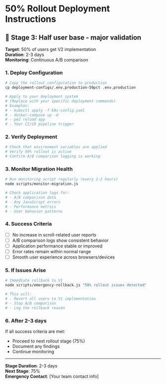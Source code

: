 # 50% Rollout Deployment Instructions

## 🎯 Stage 3: Half user base - major validation

**Target**: 50% of users get V2 implementation  
**Duration**: 2-3 days  
**Monitoring**: Continuous A/B comparison

### 1. Deploy Configuration
```bash
# Copy the rollout configuration to production
cp deployment-configs/.env.production-50pct .env.production

# Apply to your deployment system
# (Replace with your specific deployment commands)
# Examples:
# - kubectl apply -f k8s-config.yaml
# - docker-compose up -d
# - pm2 reload app
# - Your CI/CD pipeline trigger
```

### 2. Verify Deployment
```bash
# Check that environment variables are applied
# Verify 50% rollout is active
# Confirm A/B comparison logging is working
```

### 3. Monitor Migration Health
```bash
# Run monitoring script regularly (every 1-2 hours)
node scripts/monitor-migration.js

# Check application logs for:
# - A/B comparison data
# - Any JavaScript errors
# - Performance metrics
# - User behavior patterns
```

### 4. Success Criteria
- [ ] No increase in scroll-related user reports
- [ ] A/B comparison logs show consistent behavior
- [ ] Application performance stable or improved
- [ ] Error rates remain within normal range
- [ ] Smooth user experience across browsers/devices

### 5. If Issues Arise
```bash
# Immediate rollback to V1
node scripts/emergency-rollback.js "50% rollout issues detected"

# This will:
# - Revert all users to V1 implementation
# - Stop A/B comparison
# - Log the rollback reason
```

### 6. After 2-3 days
If all success criteria are met:
- Proceed to next rollout stage (75%)
- Document any findings
- Continue monitoring

---
**Stage Duration**: 2-3 days  
**Next Stage**: 75%  
**Emergency Contact**: [Your team contact info]
